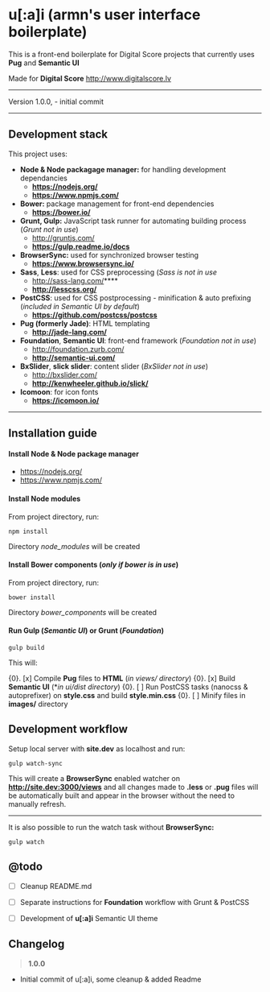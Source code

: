 
u[:a]i (**armn's user interface boilerplate**)
===================

This is a front-end boilerplate for Digital Score projects that currently uses **Pug** and **Semantic UI**

Made for **Digital Score** http://www.digitalscore.lv

---

Version 1.0.0, - initial commit

----------


Development stack
-----------------

This project uses:

- **Node & Node packagage manager:** for handling development dependancies 
    - **https://nodejs.org/**
    - **https://www.npmjs.com/**
- **Bower:** package management for front-end dependencies
    - **https://bower.io/**
- **Grunt, Gulp:** JavaScript task runner for automating building process (*Grunt not in use*)
    - http://gruntjs.com/
    - **https://gulp.readme.io/docs**
- **BrowserSync:** used for synchronized browser testing
    - **https://www.browsersync.io/**
- **Sass**, **Less**: used for CSS preprocessing (*Sass is not in use*
    - http://sass-lang.com/****
    - **http://lesscss.org/**
- **PostCSS**: used for CSS postprocessing - minification & auto prefixing (*included in Semantic UI by default*)
    - **https://github.com/postcss/postcss**
- **Pug (formerly Jade)**: HTML templating
    - **http://jade-lang.com/**
- **Foundation**, **Semantic UI**: front-end framework (*Foundation not in use*)
    - http://foundation.zurb.com/
    - **http://semantic-ui.com/**
- **BxSlider**, **slick slider**: content slider (*BxSlider not in use*)
    - http://bxslider.com/
    - **http://kenwheeler.github.io/slick/**
- **Icomoon**: for icon fonts
    - **https://icomoon.io/**

----------


Installation guide
-----------------
#### Install Node & Node package manager
- https://nodejs.org/
- https://www.npmjs.com/

#### Install Node modules
From project directory, run:

    npm install

Directory *node_modules* will be created

#### Install Bower components (*only if bower is in use*)
From project directory, run:

    bower install

Directory *bower_components* will be created


#### Run Gulp (*Semantic UI*) or Grunt (*Foundation*)
    gulp build

This will:

 {0}. [x] Compile **Pug** files to **HTML** (*in views/ directory*)
 {0}. [x] Build **Semantic UI** (**in ui/dist directory*)
 {0}. [ ] Run PostCSS tasks (nanocss & autoprefixer) on **style.css** and build **style.min.css**
 {0}. [ ] Minify files in **images/** directory


Development workflow
-------------

Setup local server with **site.dev** as localhost and run:

    gulp watch-sync

This will create a **BrowserSync** enabled watcher on **http://site.dev:3000/views** and all changes made to **.less** or **.pug** files will be automatically built and appear in the browser without the need to manually refresh.

----------


It is also possible to run the watch task without **BrowserSync:**

    gulp watch


## @todo

- [ ] Cleanup README.md
- [ ] Separate instructions for **Foundation** workflow with Grunt & PostCSS
- [ ] Development of **u[:a]i** Semantic UI theme

 

Changelog
-------------

> **1.0.0**
- Initial commit of u[:a]i, some cleanup & added Readme